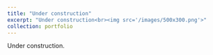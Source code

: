 ```yaml
---
title: "Under construction"
excerpt: "Under construction<br><img src='/images/500x300.png'>"
collection: portfolio
---
```


Under construction.
